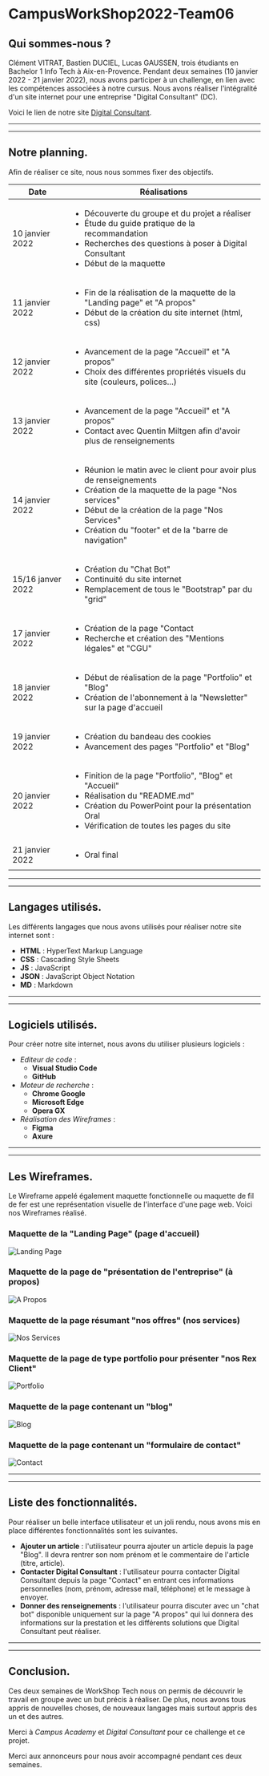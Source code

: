 # CampusWorkShop2022-Team06

## Qui sommes-nous ?
Clément VITRAT, Bastien DUCIEL, Lucas GAUSSEN, trois étudiants en Bachelor 1 Info Tech à Aix-en-Provence. Pendant deux semaines (10 janvier 2022 - 21 janvier 2022), nous avons participer à un challenge, en lien avec les compétences associées à notre cursus. Nous avons réaliser l'intégralité d'un site internet pour une entreprise "Digital Consultant" (DC).

Voici le lien de notre site [Digital Consultant](https://clement-vitrat.github.io/CampusWorkshop2022-Team06/).

-------------------------
-------------------------

## Notre planning.
Afin de réaliser ce site, nous nous sommes fixer des objectifs.

|Date           |          Réalisations                                 |
|---------------|-------------------------------------------------------|
|10 janvier 2022|<ul><li>Découverte du groupe et du projet a réaliser</li><li>Étude du guide    pratique de la recommandation</li><li>Recherches des questions à poser à Digital Consultant</li><li>Début de la maquette</li></ul>|
|11 janvier 2022|<ul><li>Fin de la réalisation de la maquette de la "Landing page" et "A propos"</li><li>Début de la création du site internet (html, css)</li></ul>|
|12 janvier 2022|<ul><li>Avancement de la page "Accueil" et "A propos"</li><li>Choix des différentes propriétés visuels du site (couleurs, polices...)</ul>|
|13 janvier 2022|<ul><li>Avancement de la page "Accueil" et "A propos"</li><li>Contact avec Quentin Miltgen afin d'avoir plus de renseignements</li></ul>|
|14 janvier 2022|<ul><li>Réunion le matin avec le client pour avoir plus de renseignements</li><li>Création de la maquette de la page "Nos services"</li><li>Début de la création de la page "Nos Services"</li><li>Création du "footer" et de la "barre de navigation"</li></ul>|
|15/16 janver 2022|<ul><li>Création du "Chat Bot"</li><li>Continuité du site internet</li><li>Remplacement de tous le "Bootstrap" par du "grid"</li></ul>|
|17 janvier 2022|<ul><li>Création de la page "Contact</li><li>Recherche et création des "Mentions légales" et "CGU"</li></ul>|
|18 janvier 2022|<ul><li>Début de réalisation de la page "Portfolio" et "Blog"</li><li>Création de l'abonnement à la "Newsletter" sur la page d'accueil</li></ul>|
|19 janvier 2022|<ul><li>Création du bandeau des cookies</li><li>Avancement des pages "Portfolio" et "Blog"</li></ul>|
|20 janvier 2022|<ul><li>Finition de la page "Portfolio", "Blog" et "Accueil"</li><li>Réalisation du "README.md"</li><li>Création du PowerPoint pour la présentation Oral</li><li>Vérification de toutes les pages du site</li></ul>|
|21 janvier 2022|<ul><li>Oral final</li></ul>|

-------------------------
-------------------------

## Langages utilisés.
Les différents langages que nous avons utilisés pour réaliser notre site internet sont :
* __HTML__ : HyperText Markup Language
* __CSS__ : Cascading Style Sheets
* __JS__ : JavaScript
* __JSON__ : JavaScript Object Notation
* __MD__ : Markdown

-------------------------
-------------------------

## Logiciels utilisés.
Pour créer notre site internet, nous avons du utiliser plusieurs logiciels :
* *Editeur de code* :
    * __Visual Studio Code__
    * __GitHub__
* *Moteur de recherche* :
    * __Chrome Google__
    * __Microsoft Edge__
    * __Opera GX__
* *Réalisation des Wireframes* :
    * __Figma__
    * __Axure__

-------------------------
-------------------------

## Les Wireframes.
Le Wireframe appelé également maquette fonctionnelle ou maquette de fil de fer est une représentation visuelle de l'interface d'une page web. Voici nos Wireframes réalisé.

### __Maquette de la "Landing Page" (page d'accueil)__
<img src="Maquette/Landing Page.png" alt="Landing Page"/>

<br>

### __Maquette de la page de "présentation de l'entreprise" (à propos)__
<img src="Maquette/A Propos.png" alt="A Propos"/>

<br>

### __Maquette de la page résumant "nos offres" (nos services)__
<img src="Maquette/Services.png" alt="Nos Services"/>

<br>

### __Maquette de la page de type portfolio pour présenter "nos Rex Client"__
<img src="Maquette/Portfolio.png" alt="Portfolio"/>

<br>

### __Maquette de la page contenant un "blog"__
<img src="Maquette/Blog.png" alt="Blog"/>

<br>

### __Maquette de la page contenant un "formulaire de contact"__
<img src="Maquette/Contact.png" alt="Contact"/>

-------------------------
-------------------------

## Liste des fonctionnalités.
Pour réaliser un belle interface utilisateur et un joli rendu, nous avons mis en place différentes fonctionnalités sont les suivantes.
* __Ajouter un article__ : l'utilisateur pourra ajouter un article depuis la page "Blog". Il devra rentrer son nom prénom et le commentaire de l'article (titre, article).
* __Contacter Digital Consultant__ : l'utilisateur pourra contacter Digital Consultant depuis la page "Contact" en entrant ces informations personnelles (nom, prénom, adresse mail, téléphone) et le message à envoyer.
* __Donner des renseignements__ : l'utilisateur pourra discuter avec un "chat bot" disponible uniquement sur la page "A propos" qui lui donnera des informations sur la prestation et les différents solutions que Digital Consultant peut réaliser.

-------------------------
-------------------------

## Conclusion.
Ces deux semaines de WorkShop Tech nous on permis de découvrir le travail en groupe avec un but précis à réaliser. De plus, nous avons tous appris de nouvelles choses, de nouveaux langages mais surtout appris des un et des autres.

Merci à *Campus Academy* et *Digital Consultant* pour ce challenge et ce projet.

Merci aux annonceurs pour nous avoir accompagné pendant ces deux semaines.

